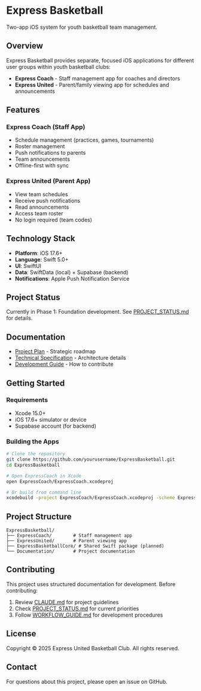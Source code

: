 # Express Basketball

Two-app iOS system for youth basketball team management.

## Overview

Express Basketball provides separate, focused iOS applications for different user groups within youth basketball clubs:

- **Express Coach** - Staff management app for coaches and directors
- **Express United** - Parent/family viewing app for schedules and announcements

## Features

### Express Coach (Staff App)
- Schedule management (practices, games, tournaments)
- Roster management
- Push notifications to parents
- Team announcements
- Offline-first with sync

### Express United (Parent App)
- View team schedules
- Receive push notifications
- Read announcements
- Access team roster
- No login required (team codes)

## Technology Stack

- **Platform**: iOS 17.6+
- **Language**: Swift 5.0+
- **UI**: SwiftUI
- **Data**: SwiftData (local) + Supabase (backend)
- **Notifications**: Apple Push Notification Service

## Project Status

Currently in Phase 1: Foundation development. See [PROJECT_STATUS.md](ExpressCoach/PROJECT_STATUS.md) for details.

## Documentation

- [Project Plan](PROJECT_PLAN.md) - Strategic roadmap
- [Technical Specification](TECHNICAL_SPECIFICATION.md) - Architecture details
- [Development Guide](ExpressCoach/WORKFLOW_GUIDE.md) - How to contribute

## Getting Started

### Requirements
- Xcode 15.0+
- iOS 17.6+ simulator or device
- Supabase account (for backend)

### Building the Apps

```bash
# Clone the repository
git clone https://github.com/yourusername/ExpressBasketball.git
cd ExpressBasketball

# Open ExpressCoach in Xcode
open ExpressCoach/ExpressCoach.xcodeproj

# Or build from command line
xcodebuild -project ExpressCoach/ExpressCoach.xcodeproj -scheme ExpressCoach -destination 'platform=iOS Simulator,name=iPhone 15 Pro' build
```

## Project Structure

```
ExpressBasketball/
├── ExpressCoach/        # Staff management app
├── ExpressUnited/       # Parent viewing app
├── ExpressBasketballCore/ # Shared Swift package (planned)
└── Documentation/       # Project documentation
```

## Contributing

This project uses structured documentation for development. Before contributing:

1. Review [CLAUDE.md](CLAUDE.md) for project guidelines
2. Check [PROJECT_STATUS.md](ExpressCoach/PROJECT_STATUS.md) for current priorities
3. Follow [WORKFLOW_GUIDE.md](ExpressCoach/WORKFLOW_GUIDE.md) for development procedures

## License

Copyright © 2025 Express United Basketball Club. All rights reserved.

## Contact

For questions about this project, please open an issue on GitHub.
